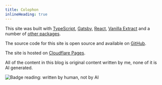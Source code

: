 ```yaml
---
title: Colophon
inlineHeading: true
---
```


This site was built with [TypeScript](https://typescriptlang.org), [Gatsby](https://gatsbyjs.com), [React](https://react.dev),
[Vanilla Extract](https://vanilla-extract.style) and a number of [other packages](https://github.com/fed/blog/blob/master/package.json).

The source code for this site is open source and available on [GitHub](htps://github.com/fed/blog).

The site is hosted on [Cloudflare Pages](https://cloudflare.com).

All of the content in this blog is original content written by me, none of it is AI generated.

![Badge reading: written by human, not by AI](https://files.fedknu.com/not-by-ai-badge-inverse.svg)
